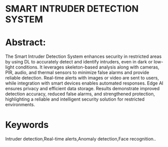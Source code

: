 # SMART INTRUDER DETECTION SYSTEM
# Abstract:
  The Smart Intruder Detection System enhances security in restricted areas by using DL to accurately detect and identify intruders, even in dark or low-light conditions. It leverages skeleton-based analysis along with cameras, PIR, audio, and thermal sensors to minimize false alarms and provide reliable detection. Real-time alerts with images or video are sent to users, while integration with smart devices enables automated responses. Edge AI ensures privacy and efficient data storage. Results demonstrate improved detection accuracy, reduced false alarms, and strengthened protection, highlighting a reliable and intelligent security solution for restricted environments.
# Keywords
  Intruder detection,Real-time alerts,Anomaly detection,Face recognition..

